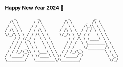 ### Happy New Year 2024 👋

```
    _          _             _           _           
  /\ \       / /\          /\ \      _  /\ \         
 /  \ \     / /  \        /  \ \    /\_\\ \ \        
/ /\ \ \   / / /\ \      / /\ \ \  / / / \ \ \       
\/_/\ \ \ / / /\ \ \     \/_/\ \ \/ / /   \ \ \      
    / / //_/ /  \ \ \        / / /\ \ \____\ \ \     
   / / / \ \ \   \ \ \      / / /  \ \________\ \    
  / / /  _\ \ \   \ \ \    / / /  _ \/________/\ \   
 / / /_/\_\\ \ \___\ \ \  / / /_/\_\          \ \ \  
/ /_____/ / \ \/____\ \ \/ /_____/ /           \ \_\ 
\________/   \_________\/\________/             \/_/ 

```

<!--
**ma-he-sh/ma-he-sh** is a ✨ _special_ ✨ repository because its `README.md` (this file) appears on your GitHub profile.

Here are some ideas to get you started:

- 🔭 I’m currently working on ...
- 🌱 I’m currently learning ...
- 👯 I’m looking to collaborate on ...
- 🤔 I’m looking for help with ...
- 💬 Ask me about ...
- 📫 How to reach me: ...
- 😄 Pronouns: ...
- ⚡ Fun fact: ...
-->
